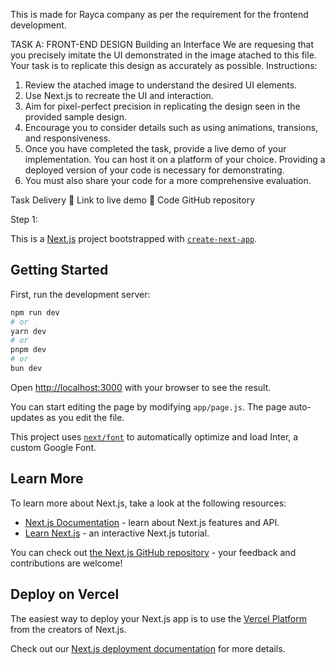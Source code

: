 This is made for Rayca company as per the requirement for the frontend development.

TASK A: FRONT-END DESIGN
Building an Interface
We are requesing that you precisely imitate the UI demonstrated in the image atached to this file. Your
task is to replicate this design as accurately as possible.
Instructions:

1. Review the atached image to understand the desired UI elements.
2. Use Next.js to recreate the UI and interaction.
3. Aim for pixel-perfect precision in replicating the design seen in the provided sample design.
4. Encourage you to consider details such as using animations, transions, and responsiveness.
5. Once you have completed the task, provide a live demo of your implementation. You can host it
   on a platform of your choice. Providing a deployed version of your code is necessary for
   demonstrating.
6. You must also share your code for a more comprehensive evaluation.

Task Delivery
 Link to live demo
 Code GitHub repository

Step 1:

This is a [Next.js](https://nextjs.org/) project bootstrapped with [`create-next-app`](https://github.com/vercel/next.js/tree/canary/packages/create-next-app).

## Getting Started

First, run the development server:

```bash
npm run dev
# or
yarn dev
# or
pnpm dev
# or
bun dev
```

Open [http://localhost:3000](http://localhost:3000) with your browser to see the result.

You can start editing the page by modifying `app/page.js`. The page auto-updates as you edit the file.

This project uses [`next/font`](https://nextjs.org/docs/basic-features/font-optimization) to automatically optimize and load Inter, a custom Google Font.

## Learn More

To learn more about Next.js, take a look at the following resources:

- [Next.js Documentation](https://nextjs.org/docs) - learn about Next.js features and API.
- [Learn Next.js](https://nextjs.org/learn) - an interactive Next.js tutorial.

You can check out [the Next.js GitHub repository](https://github.com/vercel/next.js/) - your feedback and contributions are welcome!

## Deploy on Vercel

The easiest way to deploy your Next.js app is to use the [Vercel Platform](https://vercel.com/new?utm_medium=default-template&filter=next.js&utm_source=create-next-app&utm_campaign=create-next-app-readme) from the creators of Next.js.

Check out our [Next.js deployment documentation](https://nextjs.org/docs/deployment) for more details.
